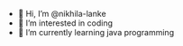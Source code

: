 - 👋 Hi, I’m @nikhila-lanke
- 👀 I’m interested in coding
- 🌱 I’m currently learning java programming

<!---
nikhila-lanke/nikhila-lanke is a ✨ special ✨ repository because its `README.md` (this file) appears on your GitHub profile.
You can click the Preview link to take a look at your changes.
--->
